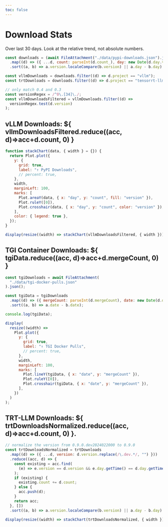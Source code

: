 ```yaml
---
toc: false
---
```


# Download Stats

Over last 30 days. Look at the relative trend, not absolute numbers.

<div class="grid grid-cols-2">
  <div class="card grid-colspan-2">

```js
const downloads = (await FileAttachment("./data/pypi-downloads.json").json())
  .map((d) => ({ ...d, count: parseInt(d.count_), day: new Date(d.day.value) }))
  .sort((a, b) => a.version.localeCompare(b.version) || a.day - b.day);

const vllmDownloads = downloads.filter((d) => d.project == "vllm");
const trtDownloads = downloads.filter((d) => d.project == "tensorrt-llm");

// only match 0.4 and 0.3
const versionRegex = /^0\.[34]\./;
const vllmDownloadsFiltered = vllmDownloads.filter((d) =>
  versionRegex.test(d.version)
);
```

## vLLM Downloads: ${ vllmDownloadsFiltered.reduce((acc, d)=>acc+d.count, 0) }

```js
function stackChart(data, { width } = {}) {
  return Plot.plot({
    y: {
      grid: true,
      label: "↑ PyPI Downloads",
      // percent: true,
    },
    width,
    marginLeft: 100,
    marks: [
      Plot.areaY(data, { x: "day", y: "count", fill: "version" }),
      Plot.ruleY([0]),
      Plot.crosshair(data, { x: "day", y: "count", color: "version" }),
    ],
    color: { legend: true },
  });
}

display(resize((width) => stackChart(vllmDownloadsFiltered, { width })));
```

</div>
  <div class="card">

## TGI Container Downloads: ${ tgiData.reduce((acc, d)=>acc+d.mergeCount, 0) }

```js
const tgiDownloads = await FileAttachment(
  "./data/tgi-docker-pulls.json"
).json();

const tgiData = tgiDownloads
  .map((d) => ({ mergeCount: parseInt(d.mergeCount), date: new Date(d.date) }))
  .sort((a, b) => a.date - b.date);

console.log(tgiData);

display(
  resize((width) =>
    Plot.plot({
      y: {
        grid: true,
        label: "↑ TGI Docker Pulls",
        // percent: true,
      },
      width,
      marginLeft: 100,
      marks: [
        Plot.lineY(tgiData, { x: "date", y: "mergeCount" }),
        Plot.ruleY([0]),
        Plot.crosshair(tgiData, { x: "date", y: "mergeCount" }),
      ],
    })
  )
);
```

</div>

<div class="card">

## TRT-LLM Downloads: ${ trtDownloadsNormalized.reduce((acc, d)=>acc+d.count, 0) }.

```js
// normalize the version from 0.9.0.dev2024022000 to 0.9.0
const trtDownloadsNormalized = trtDownloads
  .map((d) => ({ ...d, version: d.version.replace(/\.dev.*/, "") }))
  .reduce((acc, d) => {
    const existing = acc.find(
      (e) => e.version == d.version && e.day.getTime() == d.day.getTime()
    );
    if (existing) {
      existing.count += d.count;
    } else {
      acc.push(d);
    }
    return acc;
  }, [])
  .sort((a, b) => a.version.localeCompare(b.version) || a.day - b.day);

display(resize((width) => stackChart(trtDownloadsNormalized, { width })));
```

</div>

</div>
